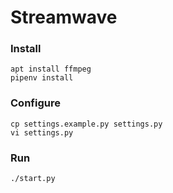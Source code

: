 # Streamwave

### Install

```
apt install ffmpeg
pipenv install
```

### Configure

```
cp settings.example.py settings.py
vi settings.py
```

### Run

```
./start.py
```
